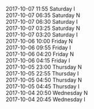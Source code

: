 2017-10-07 11:55 Saturday  I  
2017-10-07 06:35 Saturday  N  
2017-10-07 06:30 Saturday  I  
2017-10-07 03:25 Saturday  N  
2017-10-07 03:20 Saturday  I  
2017-10-06 10:00 Friday  N  
2017-10-06 09:55 Friday  I  
2017-10-06 04:20 Friday  N  
2017-10-06 04:15 Friday  I  
2017-10-05 23:00 Thursday  N  
2017-10-05 22:55 Thursday  I  
2017-10-05 04:50 Thursday  N  
2017-10-05 04:45 Thursday  I  
2017-10-04 20:50 Wednesday  N  
2017-10-04 20:45 Wednesday  I  
